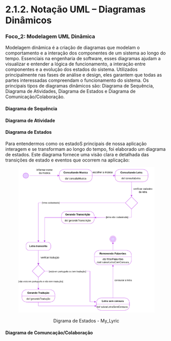 # 2.1.2. Notação UML – Diagramas Dinâmicos

### Foco_2: Modelagem UML Dinâmica

Modelagem dinâmica é a criação de diagramas que modelam o comportamento e a interação dos componentes de um sistema ao longo do tempo. Essenciais na engenharia de software, esses diagramas ajudam a visualizar e entender a lógica de funcionamento, a interação entre componentes e a evolução dos estados do sistema. Utilizados principalmente nas fases de análise e design, eles garantem que todas as partes interessadas compreendam o funcionamento do sistema. Os principais tipos de diagramas dinâmicos são: Diagrama de Sequência, Diagrama de Atividades, Diagrama de Estados e Diagrama de Comunicação/Colaboração.

#### Diagrama de Sequência

#### Diagrama de Atividade

#### Diagrama de Estados
Para entendermos como os estadoS principais de nossa aplicação interagem e se transformam ao longo do tempo, foi elaborado um diagrama de estados. Este diagrama fornece uma visão clara e detalhada das transições de estado e eventos que ocorrem na aplicação:

<figure align="center">

  ![brainstorm](../assets/uml/DiagramaEstados.png)
  <figcaption>Digrama de Estados - My_Lyric</figcaption>
</figure>

#### Diagrama de Comuncação/Colaboração


